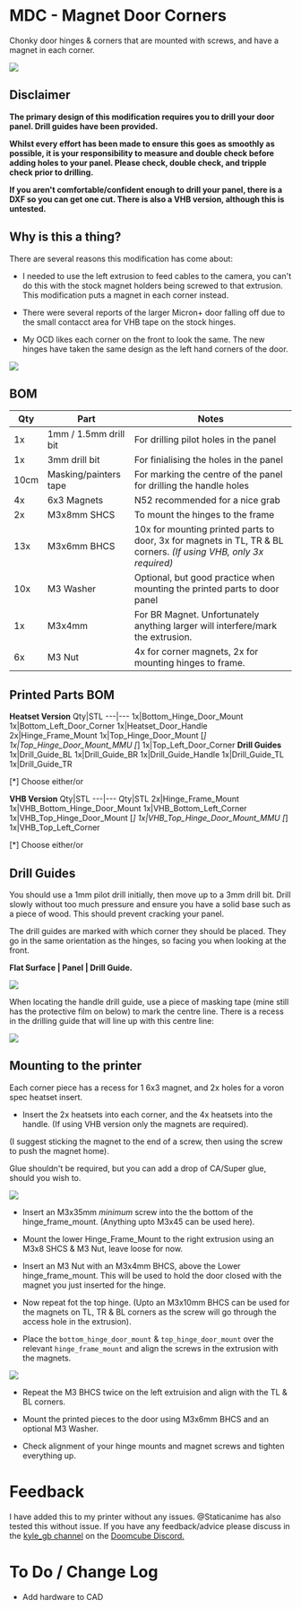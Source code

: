 # MDC - Magnet Door Corners
Chonky door hinges & corners that are mounted with screws, and have a magnet in each corner.

![](https://github.com/Jadecky/Printer_Mods/blob/main/Micron%2B/MDC/Images/Corner%20example.JPG)

## Disclaimer

**The primary design of this modification requires you to drill your door panel. Drill guides have been provided.**

**Whilst every effort has been made to ensure this goes as smoothly as possible, it is your responsibility to measure and double check before adding holes to your panel. Please check, double check, and tripple check prior to drilling.**

**If you aren't comfortable/confident enough to drill your panel, there is a DXF so you can get one cut. There is also a VHB version, although this is untested.**

## Why is this a thing?

There are several reasons this modification has come about:

- I needed to use the left extrusion to feed cables to the camera, you can't do this with the stock magnet holders being screwed to that extrusion. This modification puts a magnet in each corner instead.

- There were several reports of the larger Micron+ door falling off due to the small contacct area for VHB tape on the stock hinges.

- My OCD likes each corner on the front to look the same. The new hinges have taken the same design as the left hand corners of the door.

![](https://github.com/Jadecky/Printer_Mods/blob/main/Micron%2B/MDC/Images/Front.png)

## BOM
Qty |Part|Notes
---|----|---
1x|1mm / 1.5mm drill bit|For drilling pilot holes in the panel
1x|3mm drill bit|For finialising the holes in the panel
10cm|Masking/painters tape|For marking the centre of the panel for drilling the handle holes 
4x|6x3 Magnets|N52 recommended for a nice grab 
2x|M3x8mm SHCS|To mount the hinges to the frame
13x|M3x6mm BHCS|10x for mounting printed parts to door, 3x for magnets in TL, TR & BL corners. *(If using VHB, only 3x required)*
10x|M3 Washer|Optional, but good practice when mounting the printed parts to door panel
1x|M3x4mm|For BR Magnet. Unfortunately anything larger will interfere/mark the extrusion.
6x|M3 Nut|4x for corner magnets, 2x for mounting hinges to frame. 

## Printed Parts BOM
**Heatset Version**
Qty|STL
---|---
1x|Bottom_Hinge_Door_Mount
1x|Bottom_Left_Door_Corner
1x|Heatset_Door_Handle
2x|Hinge_Frame_Mount
1x|Top_Hinge_Door_Mount [*]
1x|Top_Hinge_Door_Mount_MMU [*]
1x|Top_Left_Door_Corner
**Drill Guides**
1x|Drill_Guide_BL
1x|Drill_Guide_BR
1x|Drill_Guide_Handle
1x|Drill_Guide_TL
1x|Drill_Guide_TR

[*] Choose either/or

**VHB Version**
Qty|STL
---|---
Qty|STL
2x|Hinge_Frame_Mount
1x|VHB_Bottom_Hinge_Door_Mount
1x|VHB_Bottom_Left_Corner
1x|VHB_Top_Hinge_Door_Mount [*]
1x|VHB_Top_Hinge_Door_Mount_MMU [*]
1x|VHB_Top_Left_Corner

[*] Choose either/or


## Drill Guides

You should use a 1mm pilot drill initially, then move up to a 3mm drill bit. Drill slowly without too much pressure and ensure you have a solid base such as a piece of wood. This should prevent cracking your panel. 

The drill guides are marked with which corner they should be placed. They go in the same orientation as the hinges, so facing you when looking at the front.

**Flat Surface | Panel | Drill Guide.**

![](https://github.com/Jadecky/Printer_Mods/blob/main/Micron%2B/MDC/Images/Drill%20Guides.png)

When locating the handle drill guide, use a piece of masking tape (mine still has the protective film on below) to mark the centre line. There is a recess in the drilling guide that will line up with this centre line:

![](https://github.com/Jadecky/Printer_Mods/blob/main/Micron%2B/MDC/Images/Handle_Drill_Guide.JPG)


## Mounting to the printer

Each corner piece has a recess for 1 6x3 magnet, and 2x holes for a voron spec heatset insert. 

- Insert the 2x heatsets into each corner, and the 4x heatsets into the handle. (If using VHB version only the magnets are required).

(I suggest sticking the magnet to the end of a screw, then using the screw to push the magnet home).

Glue shouldn't be required, but you can add a drop of CA/Super glue, should you wish to.

![](https://github.com/Jadecky/Printer_Mods/blob/main/Micron%2B/MDC/Images/Magnet_heatset_corner.png)

- Insert an M3x35mm *minimum* screw into the the bottom of the hinge_frame_mount. (Anything upto M3x45 can be used here).

- Mount the lower Hinge_Frame_Mount to the right extrusion using an M3x8 SHCS & M3 Nut, leave loose for now. 

- Insert an M3 Nut with an M3x4mm BHCS, above the Lower hinge_frame_mount. This will be used to hold the door closed with the magnet you just inserted for the hinge.

- Now repeat fot the top hinge. (Upto an M3x10mm BHCS can be used for the magnets on TL, TR & BL corners as the screw will go through the access hole in the extrusion).

- Place the ```bottom_hinge_door_mount``` & ```top_hinge_door_mount``` over the relevant ```hinge_frame_mount``` and align the screws in the extrusion with the magnets.

![](https://github.com/Jadecky/Printer_Mods/blob/main/Micron%2B/MDC/Images/Corner%20alignement.JPG) 

- Repeat the M3 BHCS twice on the left extruision and align with the TL & BL corners.

- Mount the printed pieces to the door using M3x6mm BHCS and an optional M3 Washer.

- Check alignment of your hinge mounts and magnet screws and tighten everything up. 

# Feedback

I have added this to my printer without any issues. @Staticanime has also tested this without issue. If you have any feedback/advice please discuss in the [kyle_gb channel](https://discord.com/channels/825469421346226226/1132795892810907748) on the [Doomcube Discord.](https://discord.gg/doomcube)

# To Do / Change Log
- Add hardware to CAD






